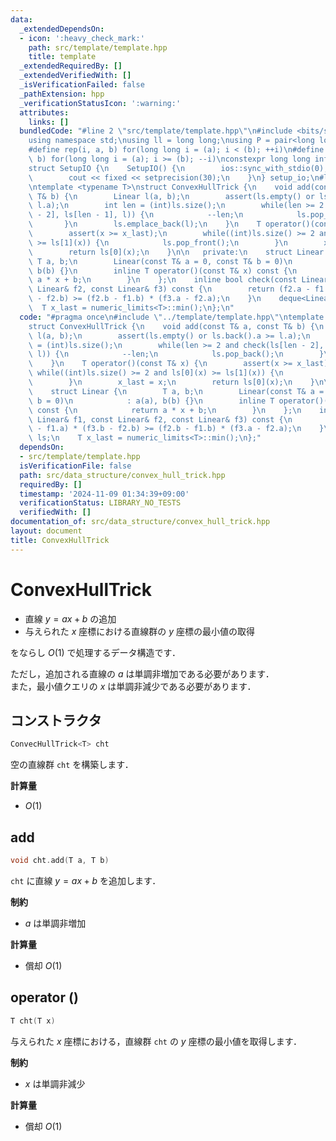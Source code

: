 ```yaml
---
data:
  _extendedDependsOn:
  - icon: ':heavy_check_mark:'
    path: src/template/template.hpp
    title: template
  _extendedRequiredBy: []
  _extendedVerifiedWith: []
  _isVerificationFailed: false
  _pathExtension: hpp
  _verificationStatusIcon: ':warning:'
  attributes:
    links: []
  bundledCode: "#line 2 \"src/template/template.hpp\"\n#include <bits/stdc++.h>\n\
    using namespace std;\nusing ll = long long;\nusing P = pair<long long, long long>;\n\
    #define rep(i, a, b) for(long long i = (a); i < (b); ++i)\n#define rrep(i, a,\
    \ b) for(long long i = (a); i >= (b); --i)\nconstexpr long long inf = 4e18;\n\
    struct SetupIO {\n    SetupIO() {\n        ios::sync_with_stdio(0);\n        cin.tie(0);\n\
    \        cout << fixed << setprecision(30);\n    }\n} setup_io;\n#line 3 \"src/data_structure/convex_hull_trick.hpp\"\
    \ntemplate <typename T>\nstruct ConvexHullTrick {\n    void add(const T& a, const\
    \ T& b) {\n        Linear l(a, b);\n        assert(ls.empty() or ls.back().a >=\
    \ l.a);\n        int len = (int)ls.size();\n        while(len >= 2 and check(ls[len\
    \ - 2], ls[len - 1], l)) {\n            --len;\n            ls.pop_back();\n \
    \       }\n        ls.emplace_back(l);\n    }\n    T operator()(const T& x) {\n\
    \        assert(x >= x_last);\n        while((int)ls.size() >= 2 and ls[0](x)\
    \ >= ls[1](x)) {\n            ls.pop_front();\n        }\n        x_last = x;\n\
    \        return ls[0](x);\n    }\n\n   private:\n    struct Linear {\n       \
    \ T a, b;\n        Linear(const T& a = 0, const T& b = 0)\n            : a(a),\
    \ b(b) {}\n        inline T operator()(const T& x) const {\n            return\
    \ a * x + b;\n        }\n    };\n    inline bool check(const Linear& f1, const\
    \ Linear& f2, const Linear& f3) const {\n        return (f2.a - f1.a) * (f3.b\
    \ - f2.b) >= (f2.b - f1.b) * (f3.a - f2.a);\n    }\n    deque<Linear> ls;\n  \
    \  T x_last = numeric_limits<T>::min();\n};\n"
  code: "#pragma once\n#include \"../template/template.hpp\"\ntemplate <typename T>\n\
    struct ConvexHullTrick {\n    void add(const T& a, const T& b) {\n        Linear\
    \ l(a, b);\n        assert(ls.empty() or ls.back().a >= l.a);\n        int len\
    \ = (int)ls.size();\n        while(len >= 2 and check(ls[len - 2], ls[len - 1],\
    \ l)) {\n            --len;\n            ls.pop_back();\n        }\n        ls.emplace_back(l);\n\
    \    }\n    T operator()(const T& x) {\n        assert(x >= x_last);\n       \
    \ while((int)ls.size() >= 2 and ls[0](x) >= ls[1](x)) {\n            ls.pop_front();\n\
    \        }\n        x_last = x;\n        return ls[0](x);\n    }\n\n   private:\n\
    \    struct Linear {\n        T a, b;\n        Linear(const T& a = 0, const T&\
    \ b = 0)\n            : a(a), b(b) {}\n        inline T operator()(const T& x)\
    \ const {\n            return a * x + b;\n        }\n    };\n    inline bool check(const\
    \ Linear& f1, const Linear& f2, const Linear& f3) const {\n        return (f2.a\
    \ - f1.a) * (f3.b - f2.b) >= (f2.b - f1.b) * (f3.a - f2.a);\n    }\n    deque<Linear>\
    \ ls;\n    T x_last = numeric_limits<T>::min();\n};"
  dependsOn:
  - src/template/template.hpp
  isVerificationFile: false
  path: src/data_structure/convex_hull_trick.hpp
  requiredBy: []
  timestamp: '2024-11-09 01:34:39+09:00'
  verificationStatus: LIBRARY_NO_TESTS
  verifiedWith: []
documentation_of: src/data_structure/convex_hull_trick.hpp
layout: document
title: ConvexHullTrick
---
```


# ConvexHullTrick

- 直線 $y = ax + b$ の追加
- 与えられた $x$ 座標における直線群の $y$ 座標の最小値の取得

をならし $O(1)$ で処理するデータ構造です．

ただし，追加される直線の $a$ は単調非増加である必要があります．<br>
また，最小値クエリの $x$ は単調非減少である必要があります．

## コンストラクタ

```cpp
ConvecHullTrick<T> cht
```

空の直線群 `cht` を構築します．

**計算量**

- $O(1)$

## add

```cpp
void cht.add(T a, T b)
```

`cht` に直線 $y = ax + b$ を追加します．

**制約**

- $a$ は単調非増加

**計算量**

- 償却 $O(1)$

## operator ()

```cpp
T cht(T x)
```

与えられた $x$ 座標における，直線群 `cht` の $y$ 座標の最小値を取得します．

**制約**

- $x$ は単調非減少

**計算量**

- 償却 $O(1)$